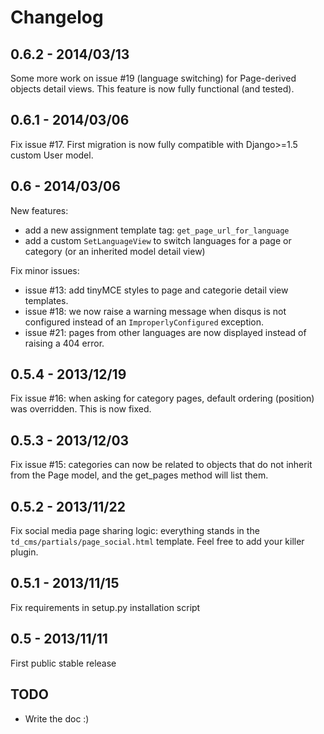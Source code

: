 # Changelog

## 0.6.2 - 2014/03/13

Some more work on issue #19 (language switching) for Page-derived objects detail views. This feature is now fully functional (and tested).

## 0.6.1 - 2014/03/06

Fix issue #17. First migration is now fully compatible with Django>=1.5 custom User model.

## 0.6 - 2014/03/06

New features:

* add a new assignment template tag: `get_page_url_for_language` 
* add a custom `SetLanguageView` to switch languages for a page or category (or an inherited model detail view)

Fix minor issues:

* issue #13: add tinyMCE styles to page and categorie detail view templates.
* issue #18: we now raise a warning message when disqus is not configured instead of an `ImproperlyConfigured` exception.
* issue #21: pages from other languages are now displayed instead of raising a 404 error.

## 0.5.4 - 2013/12/19

Fix issue #16: when asking for category pages, default ordering (position) was overridden. This is now fixed.

## 0.5.3 - 2013/12/03

Fix issue #15: categories can now be related to objects that do not inherit from the Page model, and the get_pages method will list them.

## 0.5.2 - 2013/11/22

Fix social media page sharing logic: everything stands in the `td_cms/partials/page_social.html` template. Feel free to add your killer plugin.

## 0.5.1 - 2013/11/15

Fix requirements in setup.py installation script

## 0.5 - 2013/11/11

First public stable release

## TODO

* Write the doc :)
